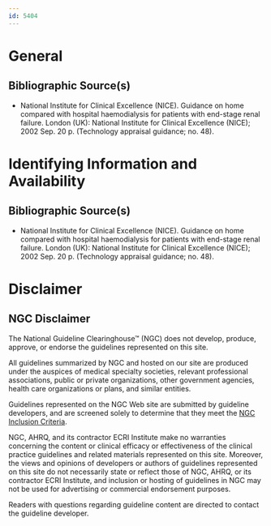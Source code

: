 ```yaml
---
id: 5404
---
```


# General

## Bibliographic Source(s)

- National Institute for Clinical Excellence (NICE). Guidance on home compared with hospital haemodialysis for patients with end-stage renal failure. London (UK): National Institute for Clinical Excellence (NICE); 2002 Sep. 20 p. (Technology appraisal guidance; no. 48).

# Identifying Information and Availability

## Bibliographic Source(s)

- National Institute for Clinical Excellence (NICE). Guidance on home compared with hospital haemodialysis for patients with end-stage renal failure. London (UK): National Institute for Clinical Excellence (NICE); 2002 Sep. 20 p. (Technology appraisal guidance; no. 48).

# Disclaimer

## NGC Disclaimer

The National Guideline Clearinghouse™ (NGC) does not develop, produce, approve, or endorse the guidelines represented on this site.

All guidelines summarized by NGC and hosted on our site are produced under the auspices of medical specialty societies, relevant professional associations, public or private organizations, other government agencies, health care organizations or plans, and similar entities.

Guidelines represented on the NGC Web site are submitted by guideline developers, and are screened solely to determine that they meet the [NGC Inclusion Criteria](/help-and-about/summaries/inclusion-criteria).

NGC, AHRQ, and its contractor ECRI Institute make no warranties concerning the content or clinical efficacy or effectiveness of the clinical practice guidelines and related materials represented on this site. Moreover, the views and opinions of developers or authors of guidelines represented on this site do not necessarily state or reflect those of NGC, AHRQ, or its contractor ECRI Institute, and inclusion or hosting of guidelines in NGC may not be used for advertising or commercial endorsement purposes.

Readers with questions regarding guideline content are directed to contact the guideline developer.

